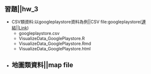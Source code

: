 ## 習題||hw_3
- CSV類資料:以googleplaystore資料為例||CSV file:googleplaystore([連結||Link](https://perilium.github.io/NTU-CSX4001/Week_3/hw_3/Googleplay/VisualizeData_GooglePlaystore.html))
	- googleplaystore.csv
	- VisualizeData_GooglePlaystore.R
	- VisualizeData_GooglePlaystore.Rmd
	- VisualizeData_GooglePlaystore.html
- 地圖類資料||map file
	-
